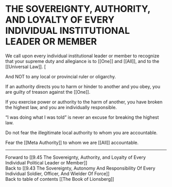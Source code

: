 # THE SOVEREIGNTY, AUTHORITY, AND LOYALTY OF EVERY INDIVIDUAL INSTITUTIONAL LEADER OR MEMBER

We call upon every individual institutional leader or member to recognize that your supreme duty and allegiance is to [[One]] and [[All]], and to the [[Universal Law]]. [

And NOT to any local or provincial ruler or oligarchy.

If an authority directs you to harm or hinder to another and you obey, you are guilty of treason against the [[One]].

If you exercise power or authority to the harm of another, you have broken the highest law, and you are individually responsible.

“I was doing what I was told” is never an excuse for breaking the highest law.

Do not fear the illegitimate local authority to whom you are accountable.

Fear the [[Meta Authority]] to whom we are [[All]] accountable.

___

Forward to [[9.45 The Sovereignty, Authority, and Loyalty of Every Individual Political Leader or Member]]             
Back to [[9.43 The Sovereignty, Autonomy And Responsibility Of Every Individual Soldier, Officer, And Wielder Of Force]]                  
Back to table of contents [[The Book of Lionsberg]]  
